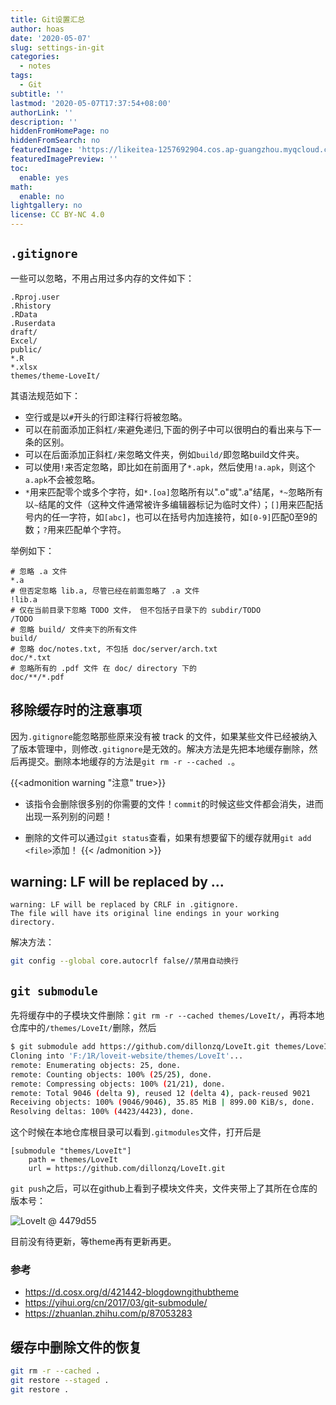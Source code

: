 ```yaml
---
title: Git设置汇总
author: hoas
date: '2020-05-07'
slug: settings-in-git
categories:
  - notes
tags:
  - Git
subtitle: ''
lastmod: '2020-05-07T17:37:54+08:00'
authorLink: ''
description: ''
hiddenFromHomePage: no
hiddenFromSearch: no
featuredImage: 'https://likeitea-1257692904.cos.ap-guangzhou.myqcloud.com/liketea_blog/1_9qX9F9MGsWKfcmgTOR9BPw.png'
featuredImagePreview: ''
toc:
  enable: yes
math:
  enable: no
lightgallery: no
license: CC BY-NC 4.0
---
```


## `.gitignore`

一些可以忽略，不用占用过多内存的文件如下：

<!--more-->

```git
.Rproj.user
.Rhistory
.RData
.Ruserdata
draft/
Excel/
public/
*.R
*.xlsx
themes/theme-LoveIt/
```

其语法规范如下：

- 空行或是以`#`开头的行即注释行将被忽略。
- 可以在前面添加正斜杠`/`来避免递归,下面的例子中可以很明白的看出来与下一条的区别。
- 可以在后面添加正斜杠`/`来忽略文件夹，例如`build/`即忽略build文件夹。
- 可以使用`!`来否定忽略，即比如在前面用了`*.apk`，然后使用`!a.apk`，则这个`a.apk`不会被忽略。
- `*`用来匹配零个或多个字符，如`*.[oa]`忽略所有以".o"或".a"结尾，`*~`忽略所有以`~`结尾的文件（这种文件通常被许多编辑器标记为临时文件）；`[]`用来匹配括号内的任一字符，如`[abc]`，也可以在括号内加连接符，如`[0-9]`匹配0至9的数；`?`用来匹配单个字符。

举例如下：

```
# 忽略 .a 文件
*.a
# 但否定忽略 lib.a, 尽管已经在前面忽略了 .a 文件
!lib.a
# 仅在当前目录下忽略 TODO 文件， 但不包括子目录下的 subdir/TODO
/TODO
# 忽略 build/ 文件夹下的所有文件
build/
# 忽略 doc/notes.txt, 不包括 doc/server/arch.txt
doc/*.txt
# 忽略所有的 .pdf 文件 在 doc/ directory 下的
doc/**/*.pdf
```



## 移除缓存时的注意事项

因为`.gitignore`能忽略那些原来没有被 track 的文件，如果某些文件已经被纳入了版本管理中，则修改`.gitignore`是无效的。解决方法是先把本地缓存删除，然后再提交。删除本地缓存的方法是`git rm -r --cached .`。

{{<admonition warning "注意" true>}}
- 该指令会删除很多别的你需要的文件！`commit`的时候这些文件都会消失，进而出现一系列别的问题！

- 删除的文件可以通过`git status`查看，如果有想要留下的缓存就用`git add <file>`添加！
{{< /admonition >}}

## warning: LF will be replaced by ...

```
warning: LF will be replaced by CRLF in .gitignore.
The file will have its original line endings in your working directory.
```

解决方法：

```bash
git config --global core.autocrlf false//禁用自动换行
```

## `git submodule`

先将缓存中的子模块文件删除：`git rm -r --cached themes/LoveIt/`，再将本地仓库中的`/themes/LoveIt/`删除，然后

```bash
$ git submodule add https://github.com/dillonzq/LoveIt.git themes/LoveIt
Cloning into 'F:/1R/loveit-website/themes/LoveIt'...
remote: Enumerating objects: 25, done.
remote: Counting objects: 100% (25/25), done.
remote: Compressing objects: 100% (21/21), done.
remote: Total 9046 (delta 9), reused 12 (delta 4), pack-reused 9021
Receiving objects: 100% (9046/9046), 35.85 MiB | 899.00 KiB/s, done.
Resolving deltas: 100% (4423/4423), done.
```

这个时候在本地仓库根目录可以看到`.gitmodules`文件，打开后是

```
[submodule "themes/LoveIt"]
	path = themes/LoveIt
	url = https://github.com/dillonzq/LoveIt.git
```

`git push`之后，可以在github上看到子模块文件夹，文件夹带上了其所在仓库的版本号：

![LoveIt @ 4479d55](https://i.loli.net/2020/05/09/QJCVWKkFwsn3I2e.png)

目前没有待更新，等theme再有更新再更。

### 参考

- https://d.cosx.org/d/421442-blogdowngithubtheme
- https://yihui.org/cn/2017/03/git-submodule/
- https://zhuanlan.zhihu.com/p/87053283

## 缓存中删除文件的恢复

```bash
git rm -r --cached .
git restore --staged .
git restore .
```

